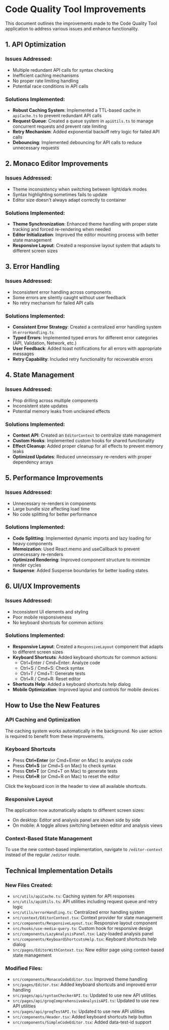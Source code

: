 # Code Quality Tool Improvements

This document outlines the improvements made to the Code Quality Tool application to address various issues and enhance functionality.

## 1. API Optimization

### Issues Addressed:
- Multiple redundant API calls for syntax checking
- Inefficient caching mechanisms
- No proper rate limiting handling
- Potential race conditions in API calls

### Solutions Implemented:
- **Robust Caching System**: Implemented a TTL-based cache in `apiCache.ts` to prevent redundant API calls
- **Request Queue**: Created a queue system in `apiUtils.ts` to manage concurrent requests and prevent rate limiting
- **Retry Mechanism**: Added exponential backoff retry logic for failed API calls
- **Debouncing**: Implemented debouncing for API calls to reduce unnecessary requests

## 2. Monaco Editor Improvements

### Issues Addressed:
- Theme inconsistency when switching between light/dark modes
- Syntax highlighting sometimes fails to update
- Editor size doesn't always adapt correctly to container

### Solutions Implemented:
- **Theme Synchronization**: Enhanced theme handling with proper state tracking and forced re-rendering when needed
- **Editor Initialization**: Improved the editor mounting process with better state management
- **Responsive Layout**: Created a responsive layout system that adapts to different screen sizes

## 3. Error Handling

### Issues Addressed:
- Inconsistent error handling across components
- Some errors are silently caught without user feedback
- No retry mechanism for failed API calls

### Solutions Implemented:
- **Consistent Error Strategy**: Created a centralized error handling system in `errorHandling.ts`
- **Typed Errors**: Implemented typed errors for different error categories (API, Validation, Network, etc.)
- **User Feedback**: Added toast notifications for all errors with appropriate messages
- **Retry Capability**: Included retry functionality for recoverable errors

## 4. State Management

### Issues Addressed:
- Prop drilling across multiple components
- Inconsistent state updates
- Potential memory leaks from uncleared effects

### Solutions Implemented:
- **Context API**: Created an `EditorContext` to centralize state management
- **Custom Hooks**: Implemented custom hooks for shared functionality
- **Effect Cleanup**: Added proper cleanup for all effects to prevent memory leaks
- **Optimized Updates**: Reduced unnecessary re-renders with proper dependency arrays

## 5. Performance Improvements

### Issues Addressed:
- Unnecessary re-renders in components
- Large bundle size affecting load time
- No code splitting for better performance

### Solutions Implemented:
- **Code Splitting**: Implemented dynamic imports and lazy loading for heavy components
- **Memoization**: Used React.memo and useCallback to prevent unnecessary re-renders
- **Optimized Rendering**: Improved component structure to minimize render cycles
- **Suspense**: Added Suspense boundaries for better loading states

## 6. UI/UX Improvements

### Issues Addressed:
- Inconsistent UI elements and styling
- Poor mobile responsiveness
- No keyboard shortcuts for common actions

### Solutions Implemented:
- **Responsive Layout**: Created a `ResponsiveLayout` component that adapts to different screen sizes
- **Keyboard Shortcuts**: Added keyboard shortcuts for common actions:
  - Ctrl+Enter / Cmd+Enter: Analyze code
  - Ctrl+S / Cmd+S: Check syntax
  - Ctrl+T / Cmd+T: Generate tests
  - Ctrl+R / Cmd+R: Reset editor
- **Shortcuts Help**: Added a keyboard shortcuts help dialog
- **Mobile Optimization**: Improved layout and controls for mobile devices

## How to Use the New Features

### API Caching and Optimization
The caching system works automatically in the background. No user action is required to benefit from these improvements.

### Keyboard Shortcuts
- Press **Ctrl+Enter** (or Cmd+Enter on Mac) to analyze code
- Press **Ctrl+S** (or Cmd+S on Mac) to check syntax
- Press **Ctrl+T** (or Cmd+T on Mac) to generate tests
- Press **Ctrl+R** (or Cmd+R on Mac) to reset the editor

Click the keyboard icon in the header to view all available shortcuts.

### Responsive Layout
The application now automatically adapts to different screen sizes:
- On desktop: Editor and analysis panel are shown side by side
- On mobile: A toggle allows switching between editor and analysis views

### Context-Based State Management
To use the new context-based implementation, navigate to `/editor-context` instead of the regular `/editor` route.

## Technical Implementation Details

### New Files Created:
- `src/utils/apiCache.ts`: Caching system for API responses
- `src/utils/apiUtils.ts`: API utilities including request queue and retry logic
- `src/utils/errorHandling.ts`: Centralized error handling system
- `src/context/EditorContext.tsx`: Context provider for state management
- `src/components/ResponsiveLayout.tsx`: Responsive layout component
- `src/hooks/use-media-query.ts`: Custom hook for responsive design
- `src/components/LazyAnalysisPanel.tsx`: Lazy-loaded analysis panel
- `src/components/KeyboardShortcutsHelp.tsx`: Keyboard shortcuts help dialog
- `src/pages/EditorWithContext.tsx`: New editor page using context-based state management

### Modified Files:
- `src/components/MonacoCodeEditor.tsx`: Improved theme handling
- `src/pages/Editor.tsx`: Added keyboard shortcuts and improved error handling
- `src/pages/api/syntaxCheckerAPI.ts`: Updated to use new API utilities
- `src/pages/api/groqComprehensiveAnalysisAPI.ts`: Updated to use new API utilities
- `src/pages/api/groqTestAPI.ts`: Updated to use new API utilities
- `src/components/Header.tsx`: Added keyboard shortcuts help button
- `src/components/SimpleCodeEditor.tsx`: Added data-test-id support